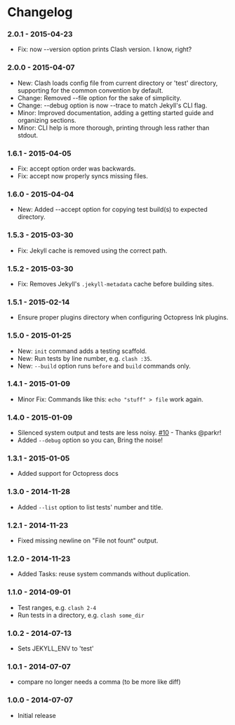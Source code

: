 # Changelog

### 2.0.1 - 2015-04-23
- Fix: now --version option prints Clash version. I know, right?

### 2.0.0 - 2015-04-07
- New: Clash loads config file from current directory or 'test' directory, supporting for the common convention by default.
- Change: Removed --file option for the sake of simplicity.
- Change: --debug option is now --trace to match Jekyll's CLI flag.
- Minor: Improved documentation, adding a getting started guide and organizing sections.
- Minor: CLI help is more thorough, printing through less rather than stdout.

### 1.6.1 - 2015-04-05
- Fix: accept option order was backwards.
- Fix: accept now properly syncs missing files.

### 1.6.0 - 2015-04-04
- New: Added --accept option for copying test build(s) to expected directory.

### 1.5.3 - 2015-03-30
- Fix: Jekyll cache is removed using the correct path.

### 1.5.2 - 2015-03-30
- Fix: Removes Jekyll's `.jekyll-metadata` cache before building sites.

### 1.5.1 - 2015-02-14
- Ensure proper plugins directory when configuring Octopress Ink plugins.

### 1.5.0 - 2015-01-25
- New: `init` command adds a testing scaffold.
- New: Run tests by line number, e.g. `clash :35`.
- New: `--build` option runs `before` and `build` commands only.

### 1.4.1 - 2015-01-09
- Minor Fix: Commands like this: `echo "stuff" > file` work again.

### 1.4.0 - 2015-01-09

- Silenced system output and tests are less noisy. [#10](https://github.com/imathis/clash/pull/10) - Thanks @parkr!
- Added `--debug` option so you can, Bring the noise!

### 1.3.1 - 2015-01-05

- Added support for Octopress docs

### 1.3.0 - 2014-11-28

- Added `--list` option to list tests' number and title.

### 1.2.1 - 2014-11-23

- Fixed missing newline on "File not fount" output.

### 1.2.0 - 2014-11-23

- Added Tasks: reuse system commands without duplication.

### 1.1.0 - 2014-09-01

- Test ranges, e.g. `clash 2-4`
- Run tests in a directory, e.g. `clash some_dir`

### 1.0.2 - 2014-07-13
- Sets JEKYLL_ENV to 'test'

### 1.0.1 - 2014-07-07
- compare no longer needs a comma (to be more like diff)

### 1.0.0 - 2014-07-07
- Initial release
